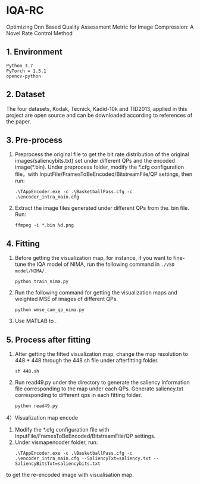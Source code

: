 # IQA-RC
Optimizing Dnn Based Quality Assessment Metric for Image Compression: A Novel Rate Control Method
## 1. Environment
    Python 3.7
    PyTorch = 1.5.1
    opencv-python

## 2. Dataset
The four datasets, Kodak, Tecnick, Kadid-10k and TID2013, applied in this project are open source and can be downloaded according to references of the paper.

## 3. Pre-process
1. Preprocess the original file to get the bit rate distribution of the original images(saliencybits.txt) set under different QPs and the encoded image(*.bin). 
Under preprocess folder, modify the *.cfg configuration file，with InputFile/FramesToBeEncoded/BitstreamFile/QP settings, then run:
    ```
    .\TAppEncoder.exe -c .\BasketballPass.cfg -c .\encoder_intra_main.cfg
    ```
2. Extract the image files generated under different QPs from the. bin file. Run:
    ```
    ffmpeg -i *.bin %d.png
    ```
## 4. Fitting
1. Before getting the visualization map, for instance, if you want to fine-tune the IQA model of NIMA, run the following command in `./VSD model/NIMA/`.
    ```
    python train_nima.py
    ```
2. Run the following command for getting the visualization maps and weighted MSE of images of different QPs.
    ```
    python wmse_cam_qp_nima.py
    ```
3. Use MATLAB to .

## 5. Process after fitting
1. After getting the fitted visualization map, change the map resolution to 448 * 448 through the 448.sh file under afterfitting folder.
    ```
    sh 448.sh
    ```
2. Run read49.py under the directory to generate the saliency information file corresponding to the map under each QPs. Generate saliency.txt corresponding to different qps in each fitting folder.
    ```
    python read49.py
    ```
4）Visualization map encode
1. Modify the *.cfg configuration file with InputFile/FramesToBeEncoded/BitstreamFile/QP settings.
2. Under vismapencoder folder, run:
    ```
    .\TAppEncoder.exe -c .\BasketballPass.cfg -c .\encoder_intra_main.cfg --SaliencyTxt=saliency.txt --SaliencyBitsTxt=saliencybits.txt
    ```
to get the re-encoded image with visualisation map.
